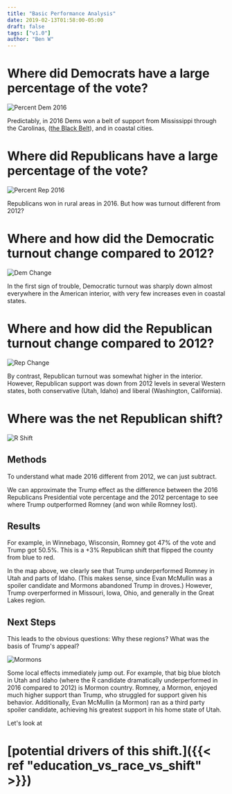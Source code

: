 ```yaml
---
title: "Basic Performance Analysis"
date: 2019-02-13T01:58:00-05:00
draft: false
tags: ["v1.0"]
author: "Ben W"
---
```


# Where did Democrats have a large percentage of the vote?

![Percent Dem 2016](/maps/percent_dem_2016.png)

Predictably, in 2016 Dems won a belt of support from Mississippi through the Carolinas, ([the Black Belt](https://en.wikipedia.org/wiki/Black_Belt_(U.S._region)#/media/File:New_2000_black_percent.gif)), and in coastal cities.

# Where did Republicans have a large percentage of the vote?

![Percent Rep 2016](/maps/percent_republican_2016.png)

Republicans won in rural areas in 2016.  But how was turnout different from 2012?

# Where and how did the Democratic turnout change compared to 2012?

![Dem Change](/maps/dem_vote_change.png)

In the first sign of trouble, Democratic turnout was sharply down almost everywhere in the American interior, with very few increases even in coastal states.

# Where and how did the Republican turnout change compared to 2012?

![Rep Change](/maps/r_vote_change.png)

By contrast, Republican turnout was somewhat higher in the interior.  However, Republican support was down from 2012 levels in several Western states, both conservative (Utah, Idaho) and liberal (Washington, California).

# Where was the net Republican shift?

![R Shift](/maps/republican_shift.png)


## Methods

To understand what made 2016 different from 2012, we can just subtract.

We can approximate the Trump effect as the difference between the 2016 Republicans Presidential vote percentage and the 2012 percentage to see where Trump outperformed Romney (and won while Romney lost).

## Results

For example, in Winnebago, Wisconsin, Romney got 47% of the vote and Trump got 50.5%. This is a +3% Republican shift that flipped the county from blue to red.

In the map above, we clearly see that Trump underperformed Romney in Utah and parts of Idaho.  (This makes sense, since Evan McMullin was a spoiler candidate and Mormons abandoned Trump in droves.)  However, Trump overperformed in Missouri, Iowa, Ohio, and generally in the Great Lakes region.

## Next Steps

This leads to the obvious questions: Why these regions?  What was the basis of Trump's appeal?

![Mormons](/maps/mormons.png)

Some local effects immediately jump out.  For example, that big blue blotch in Utah and Idaho (where the R candidate dramatically underperformed in 2016 compared to 2012) is Mormon country.  Romney, a Mormon, enjoyed much higher support than Trump, who struggled for support given his behavior.  Additionally, Evan McMullin (a Mormon) ran as a third party spoiler candidate, achieving his greatest support in his home state of Utah.

Let's look at

# [potential drivers of this shift.]({{< ref "education_vs_race_vs_shift" >}})


